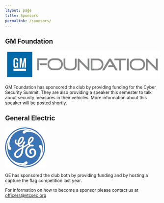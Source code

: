 ```yaml
---
layout: page
title: Sponsors
permalink: /sponsors/
---
```


## GM Foundation
![GM Foundation](/images/sponsor-gm-scaled.gif)

GM Foundation has sponsored the club by providing funding for the Cyber Security Summit. They are also providing a speaker this semester to talk about security measures in their vehicles. More information about this speaker will be posted shortly.

## General Electric
![General Electric](/images/sponsor-ge-scaled.gif)

GE has sponsored the club both by providing funding and by hosting a capture the flag competition last year.

For information on how to become a sponsor please contact us at [officers@vtcsec.org](mailto:officers@vtcsec.org).
